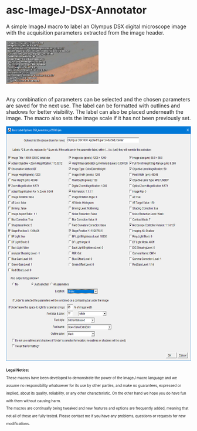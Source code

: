 # asc-ImageJ-DSX-Annotator
 A simple ImageJ macro to label an Olympus DSX digital microscope image with the acquisition parameters extracted from the image header. 
 <p><img src="/images/DSXAnnotator_v220303_512x237.jpg" alt="Example of multi-line DSX image label" width="50%" /></p>
      <br />
  Any combination of parameters can be selected and the chosen parameters are saved for the next use. The label can be formatted with outlines and shadows for better visibility. The label can also be placed underneath the image.  The macro also sets the image scale if it has not been previously set.
   <p><img src="/images/DSXAnnotatorMenu_v220303_958x960_PAL.png" alt="ASC_DSX-Annotator Menu"  height="640" /> </p>
   
   <sub><sup>
 <strong>Legal Notice:</strong> <br />
These macros have been developed to demonstrate the power of the ImageJ macro language and we assume no responsibility whatsoever for its use by other parties, and make no guarantees, expressed or implied, about its quality, reliability, or any other characteristic. On the other hand we hope you do have fun with them without causing harm.
<br />
The macros are continually being tweaked and new features and options are frequently added, meaning that not all of these are fully tested. Please contact me if you have any problems, questions or requests for new modifications.
 </sup></sub>
</p>

